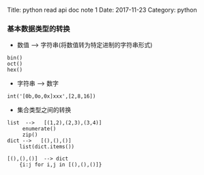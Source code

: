 Title: python read api doc note 1
Date: 2017-11-23
Category: python

### 基本数据类型的转换

- 数值 --> 字符串(将数值转为特定进制的字符串形式)  
```
bin()
oct()
hex()
```

- 字符串 --> 数字
```
int('[0b,0o,0x]xxx',[2,8,16])
```
	
- 集合类型之间的转换  
``` 
list  -->   [(1,2),(2,3),(3,4)]	
     enumerate()
	 zip()
dict -->   [(),(),()]
	list(dict.items())
	
[(),(),()]  --> dict
    {i:j for i,j in [(),(),()]}
```